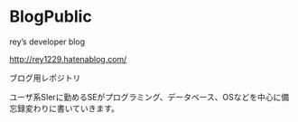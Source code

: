 # BlogPublic
<p><string>rey’s developer blog</string></p>
<p><a href="http://rey1229.hatenablog.com/" target=”_blank”>http://rey1229.hatenablog.com/</a></p>
<p>ブログ用レポジトリ</p>
<p>ユーザ系SIerに勤めるSEがプログラミング、データベース、OSなどを中心に備忘録変わりに書いていきます。</p>
